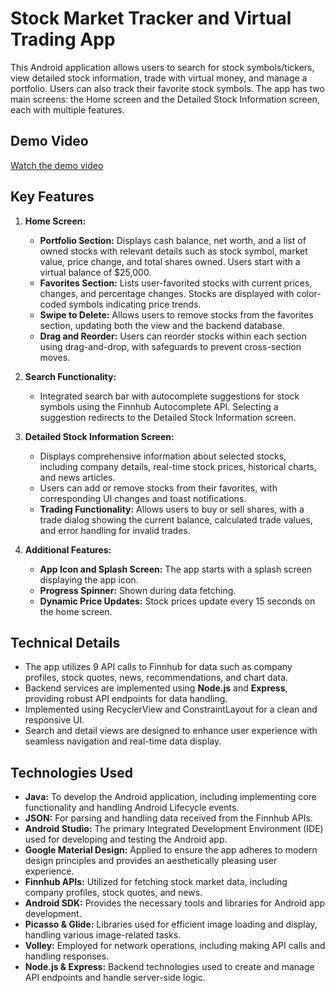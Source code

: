 # Stock Market Tracker and Virtual Trading App

This Android application allows users to search for stock symbols/tickers, view detailed stock information, trade with virtual money, and manage a portfolio. Users can also track their favorite stock symbols. The app has two main screens: the Home screen and the Detailed Stock Information screen, each with multiple features.

## Demo Video

[Watch the demo video](https://www.youtube.com/watch?v=154yEzqdS1I)

## Key Features

1. **Home Screen:**
   - **Portfolio Section:** Displays cash balance, net worth, and a list of owned stocks with relevant details such as stock symbol, market value, price change, and total shares owned. Users start with a virtual balance of $25,000.
   - **Favorites Section:** Lists user-favorited stocks with current prices, changes, and percentage changes. Stocks are displayed with color-coded symbols indicating price trends.
   - **Swipe to Delete:** Allows users to remove stocks from the favorites section, updating both the view and the backend database.
   - **Drag and Reorder:** Users can reorder stocks within each section using drag-and-drop, with safeguards to prevent cross-section moves.

2. **Search Functionality:**
   - Integrated search bar with autocomplete suggestions for stock symbols using the Finnhub Autocomplete API. Selecting a suggestion redirects to the Detailed Stock Information screen.

3. **Detailed Stock Information Screen:**
   - Displays comprehensive information about selected stocks, including company details, real-time stock prices, historical charts, and news articles.
   - Users can add or remove stocks from their favorites, with corresponding UI changes and toast notifications.
   - **Trading Functionality:** Allows users to buy or sell shares, with a trade dialog showing the current balance, calculated trade values, and error handling for invalid trades.

4. **Additional Features:**
   - **App Icon and Splash Screen:** The app starts with a splash screen displaying the app icon.
   - **Progress Spinner:** Shown during data fetching.
   - **Dynamic Price Updates:** Stock prices update every 15 seconds on the home screen.

## Technical Details

- The app utilizes 9 API calls to Finnhub for data such as company profiles, stock quotes, news, recommendations, and chart data.
- Backend services are implemented using **Node.js** and **Express**, providing robust API endpoints for data handling.
- Implemented using RecyclerView and ConstraintLayout for a clean and responsive UI.
- Search and detail views are designed to enhance user experience with seamless navigation and real-time data display.

## Technologies Used

- **Java:** To develop the Android application, including implementing core functionality and handling Android Lifecycle events.
- **JSON:** For parsing and handling data received from the Finnhub APIs.
- **Android Studio:** The primary Integrated Development Environment (IDE) used for developing and testing the Android app.
- **Google Material Design:** Applied to ensure the app adheres to modern design principles and provides an aesthetically pleasing user experience.
- **Finnhub APIs:** Utilized for fetching stock market data, including company profiles, stock quotes, and news.
- **Android SDK:** Provides the necessary tools and libraries for Android app development.
- **Picasso & Glide:** Libraries used for efficient image loading and display, handling various image-related tasks.
- **Volley:** Employed for network operations, including making API calls and handling responses.
- **Node.js & Express:** Backend technologies used to create and manage API endpoints and handle server-side logic.

